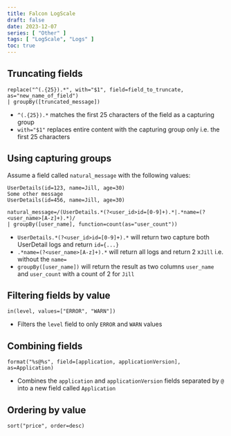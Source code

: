 ```yaml
---
title: Falcon LogScale
draft: false
date: 2023-12-07
series: [ "Other" ]
tags: [ "LogScale", "Logs" ]
toc: true
---
```


## Truncating fields

```regexp
replace("^(.{25}).*", with="$1", field=field_to_truncate, as="new_name_of_field") 
| groupBy([truncated_message])
```
- `^(.{25}).*` matches the first 25 characters of the field as a capturing group
- `with="$1"` replaces entire content with the capturing group only i.e. the first 25 characters

## Using capturing groups

Assume a field called `natural_message` with the following values:
```
UserDetails(id=123, name=Jill, age=30)
Some other message
UserDetails(id=456, name=Jill, age=30)
```

```regexp
natural_message=/(UserDetails.*(?<user_id>id=[0-9]+).*|.*name=(?<user_name>[A-z]+).*)/
| groupBy([user_name], function=count(as="user_count"))
```
- `UserDetails.*(?<user_id>id=[0-9]+).*` will return two capture both UserDetail logs and return `id={...}`
- `.*name=(?<user_name>[A-z]+).*` will return all logs and return 2 x`Jill` i.e. without the `name=`
- `groupBy([user_name])` will return the result as two columns `user_name` and `user_count` with a count of 2 for `Jill`

## Filtering fields by value

```regexp
in(level, values=["ERROR", "WARN"])
```
- Filters the `level` field to only `ERROR` and `WARN` values

## Combining fields

```regexp
format("%s@%s", field=[application, applicationVersion], as=Application)
```
- Combines the `application` and `applicationVersion` fields separated by `@` into a new field called `Application`

## Ordering by value

```regexp
sort("price", order=desc) 
```